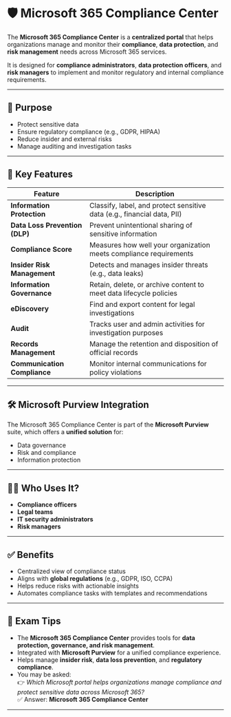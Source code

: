 # 🛡️ Microsoft 365 Compliance Center

The **Microsoft 365 Compliance Center** is a **centralized portal** that helps organizations manage and monitor their **compliance**, **data protection**, and **risk management** needs across Microsoft 365 services.

It is designed for **compliance administrators**, **data protection officers**, and **risk managers** to implement and monitor regulatory and internal compliance requirements.

---

## 🎯 Purpose

- Protect sensitive data
- Ensure regulatory compliance (e.g., GDPR, HIPAA)
- Reduce insider and external risks
- Manage auditing and investigation tasks

---

## 🧰 Key Features

| Feature                     | Description |
|-----------------------------|-------------|
| **Information Protection**  | Classify, label, and protect sensitive data (e.g., financial data, PII) |
| **Data Loss Prevention (DLP)** | Prevent unintentional sharing of sensitive information |
| **Compliance Score**        | Measures how well your organization meets compliance requirements |
| **Insider Risk Management** | Detects and manages insider threats (e.g., data leaks) |
| **Information Governance**  | Retain, delete, or archive content to meet data lifecycle policies |
| **eDiscovery**              | Find and export content for legal investigations |
| **Audit**                   | Tracks user and admin activities for investigation purposes |
| **Records Management**      | Manage the retention and disposition of official records |
| **Communication Compliance**| Monitor internal communications for policy violations |

---

## 🛠️ Microsoft Purview Integration

The Microsoft 365 Compliance Center is part of the **Microsoft Purview** suite, which offers a **unified solution** for:

- Data governance
- Risk and compliance
- Information protection

---

## 👨‍💼 Who Uses It?

- **Compliance officers**
- **Legal teams**
- **IT security administrators**
- **Risk managers**

---

## ✅ Benefits

- Centralized view of compliance status
- Aligns with **global regulations** (e.g., GDPR, ISO, CCPA)
- Helps reduce risks with actionable insights
- Automates compliance tasks with templates and recommendations

---

## 📝 Exam Tips

- The **Microsoft 365 Compliance Center** provides tools for **data protection, governance, and risk management**.
- Integrated with **Microsoft Purview** for a unified compliance experience.
- Helps manage **insider risk**, **data loss prevention**, and **regulatory compliance**.
- You may be asked:  
  👉 *Which Microsoft portal helps organizations manage compliance and protect sensitive data across Microsoft 365?*  
  ✅ Answer: **Microsoft 365 Compliance Center**

---
